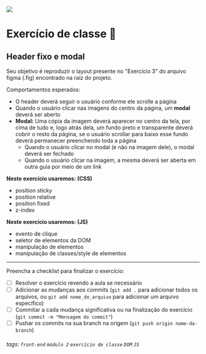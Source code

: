 ![](https://i.imgur.com/xG74tOh.png)

# Exercício de classe 🏫

## Header fixo e modal

Seu objetivo é reproduzir o layout presente no "Exercício 3" do arquivo figma (.fig) encontrado na raiz do projeto.

Comportamentos esperados:
- O header deverá seguir o usuário conforme ele scrolle a página
- Quando o usuário clicar nas imagens do centro da página, um **modal** deverá ser aberto
- **Modal:** Uma cópia da imagem deverá aparecer no centro da tela, por cima de tudo e, logo atrás dela, um fundo preto e transparente deverá cobrir o resto da página, se o usuário scrollar para baixo esse fundo deverá permanecer preenchendo toda a página
  - Quando o usuário clicar no modal (e não na imagem dele), o modal deverá ser fechado
  - Quando o usuário clicar na imagem, a mesma deverá ser aberta em outra guia por meio de um link

**Neste exercício usaremos: (CSS)**
 - position sticky
 - position relative
 - position fixed
 - z-index

**Neste exercício usaremos: (JS)**
 - evento de clique
 - seletor de elementos da DOM
 - manipulação de elementos
 - manipulação de classes/style de elementos

---

Preencha a checklist para finalizar o exercício:

- [ ] Resolver o exercício revendo a aula se necessário
- [ ] Adicionar as mudanças aos commits (`git add .` para adicionar todos os arquivos, ou `git add nome_do_arquivo` para adicionar um arquivo específico)
- [ ] Commitar a cada mudança significativa ou na finalização do exercício (`git commit -m "Mensagem do commit"`)
- [ ] Pushar os commits na sua branch na origem (`git push origin nome-da-branch`)

###### tags: `front-end` `módulo 2` `exercício de classe` `DOM` `JS`
